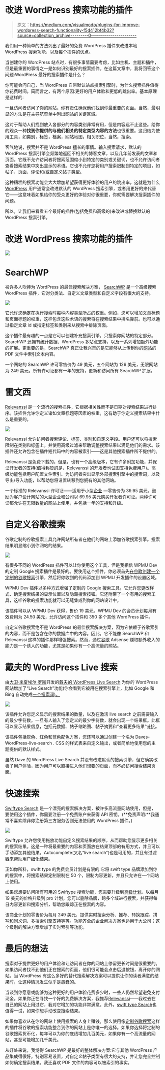 # 改进 WordPress 搜索功能的插件

> 原文：<https://medium.com/visualmodo/plugins-for-improve-wordpress-search-functionality-f5d412bf4b32?source=collection_archive---------0----------------------->

我们用一种简单的方法列出了最好的免费 WordPress 插件来改进本地 WordPress 搜索功能，以及每个插件的优点。

当创建你的 WordPress 站点时，有很多事情需要考虑，比如主机、主题和插件，但是最重要的事情之一是如何识别最好的搜索插件。在这篇文章中，我将回答这个问题:WordPress 最好的搜索插件是什么？

你可能会问自己，当 WordPress 自带默认站点搜索引擎时，为什么搜索插件值得你花费时间。简而言之，有两个原因:更好的用户体验和更低的跳出率。基本原理是这样的:

一旦访问者访问了你的网站，你有责任确保他们找到你最重要的页面。当然，最明显的方法是在主导航菜单中列出网站的关键区域。

这对于帮助人们找到放入各部分的内容类别非常有用，但是内容远不止这些。给你的观众一种**找到你提供的与他们相关的特定类型内容的方法**也很重要。这归结为使用工具，如类别，标签，档案，网站地图，相关职位，当然，搜索。

客气地说，搜索并不是 WordPress 擅长的事情。输入搜索请求，默认的 WordPress 搜索引擎会频繁地返回不相关的博客文章，以及几年前发表的文章和页面。它既不允许访问者将搜索范围缩小到特定的类别或关键词，也不允许访问者查看搜索结果中突出显示的术语。它也不允许您将用户搜索限制到特定的项目，如帖子、页面、评论和/或自定义帖子类型。

这种糟糕的搜索功能会大大增加希望获得更好体验的用户的跳出率。这就是为什么 [WordPress](https://visualmodo.com/) 用户通常会改进默认的 WordPress 搜索引擎，或者用更好的来代替它——这意味着如果给你的受众更好的体验对你很重要，你就需要解决搜索插件的问题。

所以，让我们来看看五个最好的插件(包括免费和高级的)来改进或替换默认的 WordPress 搜索引擎。

# 改进 WordPress 搜索功能的插件

![](img/5717dd60793cb64cee9827322291b74a.png)

# SearchWP

被许多人吹捧为 WordPress 的最佳搜索解决方案， [SearchWP](https://winningwp.com/ref/searchwp/) 是一个高级搜索 WordPress 插件，它对分类法、自定义文章类型和自定义字段有很大的支持。

![](img/95b99e96ab19e468a2f89348a95d4653.png)

它允许您确定在执行搜索时每种内容类型所占的权重。例如，您可以增加文章标题和页面标题的权重，这样包含这些术语的搜索将在搜索结果中排名靠前。也可以通过指定文章 id 或指定标签和类别来从搜索中排除页面。

这个插件最有趣的一点是它可以创建补充搜索引擎，只搜索你网站的特定部分。SearchWP 还拥有统计数据、WordPress 多站点支持，以及一系列增加额外功能的扩展。更重要的是，SearchWP 真正让我兴奋的是它能够从上传到你的[网站](https://visualmodo.com/)的 PDF 文件中索引文本内容。

一个网站的 SearchWP 许可零售价为 49 美元，五个网站为 129 美元，无限网站为 249 美元。所有许可证都有一年的支持，更新和访问所有 SearchWP 扩展。

# 雷文西

[Relevanssi](https://wordpress.org/plugins/relevanssi/) 是一个流行的搜索插件，它根据相关性而不是日期对搜索结果进行排序。该插件允许你定义诸如文章标题等因素的权重，这有助于你定义搜索结果中什么是重要的。

![](img/7023d4a79812c2a9abd5339ebce4b5cd.png)

Relevanssi 允许访问者搜索评论、标签、类别和自定义字段。用户还可以将搜索限制在类别和标签上，并使用高级过滤来帮助调整搜索结果以满足他们的需求。该插件还允许包含在插件短代码中的内容被索引——这是其他搜索插件所不提供的。

Relevanssi 是免费下载的，但是，也有一个高级版本，它有许多附加功能，并保证开发者的支持(值得称赞的是，Relevanssi 的开发者也试图支持免费用户)。高级功能包括用户配置文件索引、为访问者突出显示外部搜索引擎中的搜索词，以及导出/导入功能，以帮助您将设置转移到您拥有的其他网站。

一个标准的 Relevanssi 许可证——适用于小型[企业](https://visualmodo.com/) —零售价为 39.95 美元。鼓励为客户设计网站的大型企业和公司以 69.95 美元购买开发者许可证。两种许可证都允许在无限数量的网站上使用，并包括一年的支持和升级。

# 自定义谷歌搜索

谷歌定制的谷歌搜索工具允许网站所有者在他们的网站上添加谷歌搜索引擎。搜索结果明显缩小到你网站的结果。

![](img/58649a9fabd79973fcbba84b4c4a8ec4.png)

有很多不同的 WordPress 插件可以让你使用这个工具，但是我相信 WPMU Dev 的定制 Google 搜索插件是最好的。要使用这个插件，你必须首先[在谷歌创建一个定制的谷歌搜索](https://www.google.com/cse/)引擎，然后将你收到的代码添加到 WPMU 开发插件的设置区域。

WPMU Dev 插件以多种方式增强了定制的 Google 搜索工具。它允许您更改样式、确定搜索结果的显示位置以及隐藏搜索按钮。它还附带了一个有用的搜索工具，这样谷歌的搜索功能就可以无缝集成到你的网站设计中。

该插件可以从 WPMU Dev 获得，售价 19 美元。WPMU Dev 的会员计划每月有效费用为 24.50 美元，允许访问这个插件和 350 多个其他 WordPress 插件。

自定义谷歌搜索绝不是 WordPress 的最佳搜索解决方案，因为它依赖于谷歌索引的内容，而不是包含在你的数据库中的内容。因此，它不能像 SearchWP 和 Relevanssi 这样的插件那样增强搜索。然而，通过[谷歌](https://visualmodo.com/) Adsense 赚取额外收入的能力是一个诱人的功能，尤其是如果你有一个高流量的网站。

# 戴夫的 WordPress Live 搜索

由[大卫·米夏埃尔·罗斯](https://wordpress.org/plugins/daves-wordpress-live-search/)开发的[戴夫的 WordPress Live Search](https://wordpress.org/plugins/daves-wordpress-live-search/) 为你的 WordPress 网站增加了“Live Search”功能(你会看到它被用在搜索引擎上，比如 Google 和 Bing 自动完成[一个搜索词)。](http://en.wikipedia.org/wiki/Autocomplete)

![](img/a304f089e587c5ffdd770264a2b8837f.png)

该插件允许您定义显示的搜索结果的数量，以及在激活 live search 之前需要输入的最少字符数。一旦有人输入了您定义的最少字符数，就会出现一个结果框。此框可以显示结果信息，包括元数据、帖子缩略图、帖子摘要和“查看更多结果”链接。

该插件包括灰色、红色和蓝色配色方案，您还可以通过创建一个名为 Daves-WordPress-live-search . CSS 的样式表来自定义输出，或者简单地使用您的主题提供的默认样式。

虽然 Dave 的 WordPress Live Search 并没有改进默认的搜索引擎，但它确实改善了用户体验，因为用户可以直接进入他们想要的页面，而不必访问搜索结果页面。

# 快速搜索

[Swiftype Search](https://wordpress.org/plugins/swiftype-search/) 是一个漂亮的搜索解决方案，被许多高流量网站使用，但是，要使用这个插件，你需要注册一个免费账户来获得 API 密钥。(**免责声明:**我通常不喜欢除非你注册第三方服务否则无法使用的 WordPress 插件。)

![](img/4b7043a50e75d79b26072927c85e0567.png)

Swiftype 允许您使用拖放功能自定义搜索结果的顺序，从而帮助您显示更多相关的搜索结果。这是一种将最重要的内容和页面放在结果顶部的有用方式，并且可以手动添加其他结果。Autocomplete(又名“live search”)也是可用的，并且有过滤器来帮助用户细化结果。

正如你所料，swift type 的免费会员计划是有限的:它将 swift type 品牌添加到你的搜索中，将搜索结果定制限制在 50 个，限制内容更新，并且只允许在一个网站上使用。

如果您想要访问所有可用的 Swiftype 搜索功能，您需要升级到[高级计划](https://winningwp.com/ref/swiftype/)。以每月 19 美元的价格升级到 pro 计划，您可以删除品牌，跨多个域进行搜索，并获得每日内容更新和搜索分析，帮助您跟踪正在搜索的内容。

该商业计划的零售价为每月 249 美元，提供实时搜索分析、推荐、转换跟踪、拼写和同义词、多搜索引擎支持等等。功能齐全的企业解决方案也适用于大公司；这个级别的解决方案增加了实时索引等功能。

# 最后的想法

搜索对于提供更好的用户体验和让访问者在你的网站上停留更长时间是很重要的。如果访问者找不到他们正在搜索的页面，他们很可能会点击后退按钮，离开你的网站。当 WordPress 有这么多好的替代搜索解决方案可以提供让你的读者满意的结果时，让这种情况发生似乎是愚蠢的。

当谈到你愿意或能够为这种更好的用户体验花费多少时，一些人仍然希望避免支付现金。如果你正在寻找一个好的免费解决方案，我推荐[Relevanssi](https://wordpress.org/plugins/relevanssi/)——我过去在自己的网站上用过它，我对它增加的功能非常满意。此外，[swift type Search](https://wordpress.org/plugins/swiftype-search/)也值得一试，如果你想手动改变搜索结果。

如果你喜欢从在你的网站上使用搜索的人身上赚钱，那么使用像[定制谷歌搜索](https://premium.wpmudev.org/project/custom-google-search/)这样的插件将谷歌的搜索功能整合到你的网站上是你唯一的选择。如果你选择将定制的谷歌搜索货币化，每年可以为你的底线增加几百美元，如果你有一个高流量的网站，甚至可能增加几千美元。

从好处来说，我觉得 SearchWP 是最好的整体解决方案:它与其他 WordPress 产品集成得很好，特别容易设置，对自定义帖子类型有很大的支持，并让您完全控制如何确定搜索结果。我还喜欢 PDF 文件的内容可以被索引的事实。